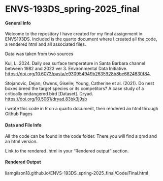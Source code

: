 # ENVS-193DS_spring-2025_final

#### General Info

Welcome to the repository I have created for my final assignment in ENVS193DS. Included is the quarto document where I created all the code, a rendered html and all associated files.

Data was taken from two sources

Kui, L. 2024. Daily sea surface temperature in Santa Barbara channel between 1982 and 2023 ver 3. Environmental Data Initiative. <https://doi.org/10.6073/pasta/e930954949b2635928b8be6824630f84>.

Stojanovic, Dejan; Owens, Giselle; Young, Catherine et al. (2021). Do nest boxes breed the target species or its competitors? A case study of a critically endangered bird [Dataset]. Dryad. <https://doi.org/10.5061/dryad.83bk3j9sb>

i wrote this code in R on a quarto document, then rendered an html through Github Pages

#### Data and File Info

All the code can be found in the code folder. There you will find a qmd and an html version.

Link to the rendered .html in your “Rendered output” section.

#### Rendered Output

liamgilson18.github.io/ENVS-193DS_spring-2025_final/Code/Final.html
